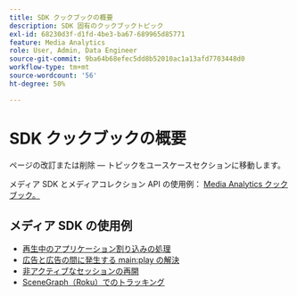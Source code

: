 ```yaml
---
title: SDK クックブックの概要
description: SDK 固有のクックブックトピック
exl-id: 68230d3f-d1fd-4be3-ba67-689965d85771
feature: Media Analytics
role: User, Admin, Data Engineer
source-git-commit: 9ba64b68efec5dd8b52010ac1a13afd7703448d0
workflow-type: tm+mt
source-wordcount: '56'
ht-degree: 50%

---
```


# SDK クックブックの概要


ページの改訂または削除 — トピックをユースケースセクションに移動します。

メディア SDK とメディアコレクション API の使用例： [Media Analytics クックブック。](/help/use-cases/media-analytics-cookbook/media-analytics-cookbook.md)

## メディア SDK の使用例



* [再生中のアプリケーション割り込みの処理](/help/use-cases/cookbook/app-interrupts.md)
* [広告と広告の間に発生する main:play の解決 ](/help/use-cases/cookbook/fix-ad-play-ad.md)
* [非アクティブなセッションの再開](/help/use-cases/cookbook/resuming-inactive.md)
* [SceneGraph（Roku）でのトラッキング](/help/use-cases/cookbook/sdk-track-scenegraph.md)

